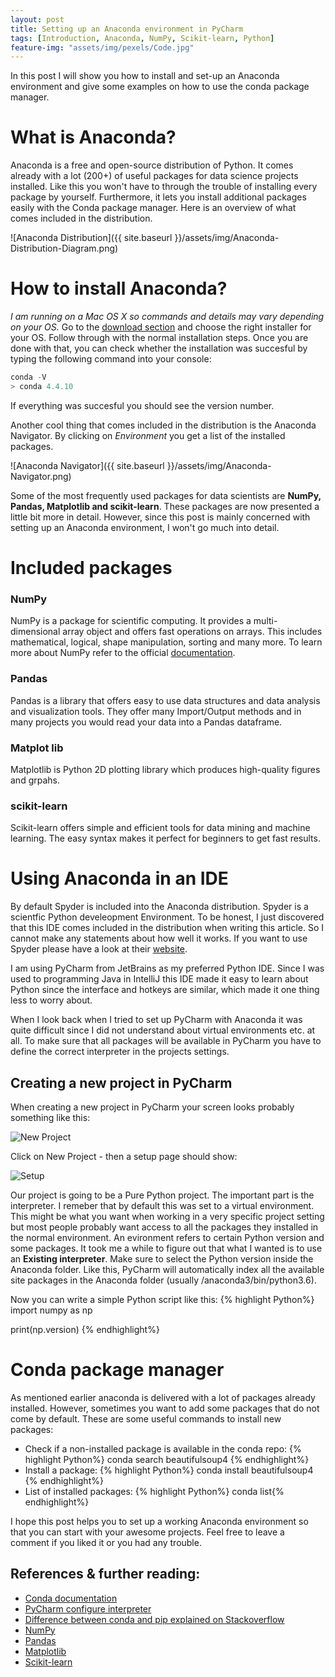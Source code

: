 ```yaml
---
layout: post
title: Setting up an Anaconda environment in PyCharm
tags: [Introduction, Anaconda, NumPy, Scikit-learn, Python]
feature-img: "assets/img/pexels/Code.jpg"
---
```

In this post I will show you how to install and set-up an Anaconda environment and give some examples on how to use the conda package manager. 

# What is Anaconda? 
Anaconda is a free and open-source distribution of Python. It comes already with a lot (200+) of useful packages for data science projects installed. Like this you won't have to through the trouble of installing every package by yourself. Furthermore, it lets you install additional packages easily with the Conda package manager. 
Here is an overview of what comes included in the distribution. 

![Anaconda Distribution]({{ site.baseurl }}/assets/img/Anaconda-Distribution-Diagram.png)

# How to install Anaconda?
*I am running on a Mac OS X so commands and details may vary depending on your OS.*
Go to the [download section](https://www.anaconda.com/download) and choose the right installer for your OS. Follow through with the normal installation steps. Once you are done with that, you can check whether the installation was succesful by typing the following command into your console:
```python
conda -V
> conda 4.4.10
```
If everything was succesful you should see the version number.

Another cool thing that comes included in the distribution is the Anaconda Navigator. By clicking on *Environment* you get a list of the installed packages. 

![Anaconda Navigator]({{ site.baseurl }}/assets/img/Anaconda-Navigator.png)

Some of the most frequently used packages for data scientists are **NumPy, Pandas, Matplotlib and scikit-learn**. These packages are now presented a little bit more in detail. However, since this post is mainly concerned with setting up an Anaconda environment, I won't go much into detail. 

# Included packages
### NumPy
NumPy is a package for scientific computing. It provides a multi-dimensional array object and offers fast operations on arrays. This includes mathematical, logical, shape manipulation, sorting and many more. To learn more about NumPy refer to the official [documentation](https://docs.scipy.org/doc/numpy-1.13.0/reference/index.html).
### Pandas
Pandas is a library that offers easy to use data structures and data analysis and visualization tools. They offer many Import/Output methods and in many projects you would read your data into a Pandas dataframe. 
### Matplot lib
Matplotlib is Python 2D plotting library which produces high-quality figures and grpahs. 
### scikit-learn
Scikit-learn offers simple and efficient tools for data mining and machine learning. The easy syntax makes it perfect for beginners to get fast results. 

# Using Anaconda in an IDE
By default Spyder is included into the Anaconda distribution. Spyder is a scientfic Python develeopment Environment. To be honest, I just discovered that this IDE comes included in the distribution when writing this article. So I cannot make any statements about how well it works. If you want to use Spyder please have a look at their [website](https://pythonhosted.org/spyder/).

I am using PyCharm from JetBrains as my preferred Python IDE. Since I was used to programming Java in IntelliJ this IDE made it easy to learn about Python since the interface and hotkeys are similar, which made it one thing less to worry about. 

When I look back when I tried to set up PyCharm with Anaconda it was quite difficult since I did not understand about virtual environments etc. at all. To make sure that all packages will be available in PyCharm you have to define the correct interpreter in the projects settings. 

## Creating a new project in PyCharm
When creating a new project in PyCharm your screen looks probably something like this:

![New Project]({{site.baseurl}}/assets/img/new-project.png)

Click on New Project - then a setup page should show:

![Setup]({{site.baseurl}}/assets/img/set-environment.png)

Our project is going to be a Pure Python project. The important part is the interpreter. I remeber that by default this was set to a virtual environment. This might be what you want when working in a very specific project setting but most people probably want access to all the packages they installed in the normal environment. An evironment refers to certain Python version and some packages. It took me a while to figure out that what I wanted is to use an **Existing interpreter**. Make sure to select the Python version inside the Anaconda folder. Like this, PyCharm will automatically index all the available site packages in the Anaconda folder (usually /anaconda3/bin/python3.6). 

Now you can write a simple Python script like this:
{% highlight Python%}
import numpy as np

print(np.version)
{% endhighlight%}

# Conda package manager
As mentioned earlier anaconda is delivered with a lot of packages already installed. However, sometimes you want to add some packages that do not come by default. These are some useful commands to install new packages:
  * Check if a non-installed package is available in the conda repo: {% highlight Python%} conda search beautifulsoup4 {% endhighlight%}
  * Install a package: {% highlight Python%} conda install beautifulsoup4 {% endhighlight%}
  * List of installed packages: {% highlight Python%} conda list{% endhighlight%}

I hope this post helps you to set up a working Anaconda environment so that you can start with your awesome projects. Feel free to leave a comment if you liked it or you had any trouble. 

## References & further reading:
  * [Conda documentation](https://conda.io/docs/index.html) 
  * [PyCharm configure interpreter](https://www.jetbrains.com/help/pycharm/configuring-python-interpreter.html)
  * [Difference between conda and pip explained on Stackoverflow](https://stackoverflow.com/questions/20994716/what-is-the-difference-between-pip-and-conda)
  * [NumPy](http://www.numpy.org/)
  * [Pandas](https://pandas.pydata.org/)
  * [Matplotlib](https://matplotlib.org/)
  * [Scikit-learn](http://scikit-learn.org/stable/#)



